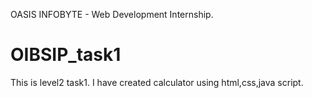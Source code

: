 OASIS INFOBYTE - Web Development Internship.
# OIBSIP_task1
This is level2 task1.
I have created calculator using html,css,java script.
